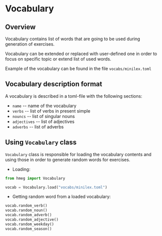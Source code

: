 # Vocabulary

## Overview

Vocabulary contains list of words that are going to be used during generation
of exercises.

Vocabulary can be extended or replaced with user-defined one in order to
focus on specific topic or extend list of used words.

Example of the vocabulary can be found in the file `vocabs/minilex.toml`

## Vocabulary description format

A vocabulary is described in a toml-file with the following sections:
* `name` -- name of the vocabulary
* `verbs` -- list of verbs in present simple
* `nouncs` -- list of singular nouns
* `adjectives` -- list of adjectives
* `adverbs` -- list of adverbs

## Using `Vocabulary` class

`Vocabulary` class is responsible for loading the vocabulary contents
and using those in order to generate random words for exercises. 

* Loading:
```python
from hmeg import Vocabulary

vocab = Vocabulary.load("vocabs/minilex.toml")
```
* Getting random word from a loaded vocabulary:
```python
vocab.random_verb()
vocab.random_noun()
vocab.random_adverb()
vocab.random_adjective()
vocab.random_weekday()
vocab.random_season()
```